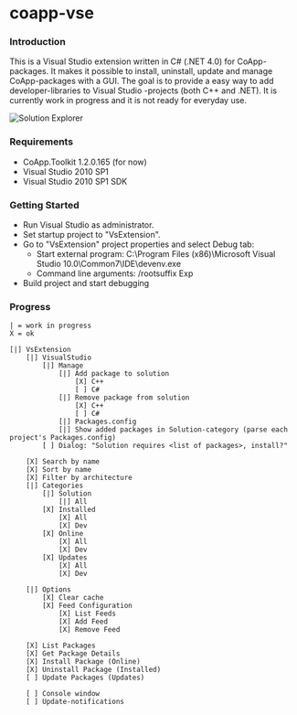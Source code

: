 coapp-vse
=========

### Introduction

This is a Visual Studio extension written in C# (.NET 4.0) for CoApp-packages. It makes it
possible to install, uninstall, update and manage CoApp-packages with a GUI. The goal is to
provide a easy way to add developer-libraries to Visual Studio -projects (both C++ and .NET).
It is currently work in progress and it is not ready for everyday use.

![Solution Explorer](https://github.com/henjuv/coapp-vse/blob/master/select.png?raw=true)

### Requirements

- CoApp.Toolkit 1.2.0.165 (for now)
- Visual Studio 2010 SP1
- Visual Studio 2010 SP1 SDK

### Getting Started

- Run Visual Studio as administrator.
- Set startup project to "VsExtension".
- Go to "VsExtension" project properties and select Debug tab:
	- Start external program: C:\Program Files (x86)\Microsoft Visual Studio 10.0\Common7\IDE\devenv.exe
	- Command line arguments: /rootsuffix Exp
- Build project and start debugging

### Progress
	
	| = work in progress
	X = ok

	[|] VsExtension
		[|] VisualStudio
			[|] Manage
				[|] Add package to solution
					[X] C++
					[ ] C#
				[|] Remove package from solution
					[X] C++
					[ ] C#
				[|] Packages.config
				[|] Show added packages in Solution-category (parse each project's Packages.config)
			[ ] Dialog: "Solution requires <list of packages>, install?"

		[X] Search by name
		[X] Sort by name
		[X] Filter by architecture
		[|] Categories
			[|] Solution
				[|] All
			[X] Installed
				[X] All
				[X] Dev
			[X] Online
				[X] All
				[X] Dev
			[X] Updates
				[X] All
				[X] Dev
	
		[|] Options
			[X] Clear cache
			[X] Feed Configuration
				[X] List Feeds
				[X] Add Feed
				[X] Remove Feed

		[X] List Packages
		[X] Get Package Details
		[X] Install Package (Online)
		[X] Uninstall Package (Installed)
		[ ] Update Packages (Updates)
	
		[ ] Console window
		[ ] Update-notifications